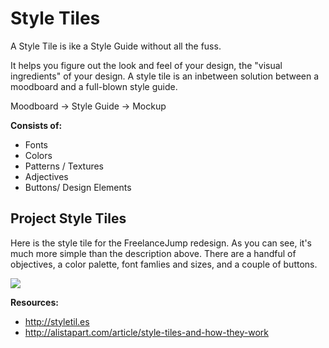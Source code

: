 # Style Tiles
A Style Tile is ike a Style Guide without all the fuss.

It helps you figure out the look and feel of your design, the "visual ingredients" of your design.
A style tile is an inbetween solution between a moodboard and a full-blown style guide.

Moodboard → Style Guide → Mockup

**Consists of:**
- Fonts
- Colors
- Patterns / Textures
- Adjectives
- Buttons/ Design Elements


## Project Style Tiles

Here is the style tile for the FreelanceJump redesign. As you can see, it's much more simple than the description above. There are a handful of objectives, a color palette, font famlies and sizes, and a couple of buttons.

![](Sketch-3/Style-Tile.png)


**Resources:**
- http://styletil.es
- http://alistapart.com/article/style-tiles-and-how-they-work

